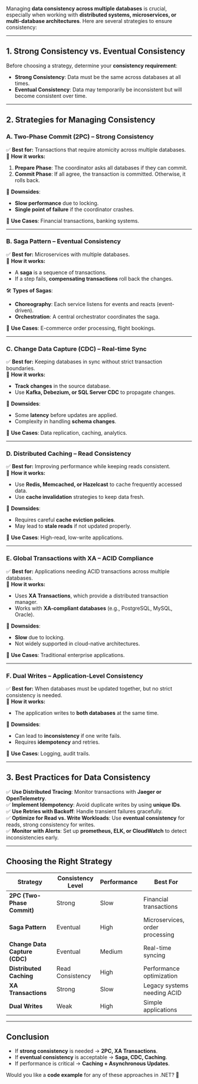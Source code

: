 Managing **data consistency across multiple databases** is crucial, especially when working with **distributed systems, microservices, or multi-database architectures**. Here are several strategies to ensure consistency:  

---

## **1. Strong Consistency vs. Eventual Consistency**
Before choosing a strategy, determine your **consistency requirement**:
- **Strong Consistency**: Data must be the same across databases at all times.
- **Eventual Consistency**: Data may temporarily be inconsistent but will become consistent over time.

---

## **2. Strategies for Managing Consistency**
### **A. Two-Phase Commit (2PC) – Strong Consistency**
✅ **Best for:** Transactions that require atomicity across multiple databases.  
📌 **How it works:**
1. **Prepare Phase**: The coordinator asks all databases if they can commit.
2. **Commit Phase**: If all agree, the transaction is committed. Otherwise, it rolls back.

🚨 **Downsides**:
- **Slow performance** due to locking.
- **Single point of failure** if the coordinator crashes.

🔹 **Use Cases**: Financial transactions, banking systems.

---

### **B. Saga Pattern – Eventual Consistency**
✅ **Best for:** Microservices with multiple databases.  
📌 **How it works:**
- A **saga** is a sequence of transactions.
- If a step fails, **compensating transactions** roll back the changes.

🛠 **Types of Sagas**:
- **Choreography**: Each service listens for events and reacts (event-driven).
- **Orchestration**: A central orchestrator coordinates the saga.

🔹 **Use Cases**: E-commerce order processing, flight bookings.

---

### **C. Change Data Capture (CDC) – Real-time Sync**
✅ **Best for:** Keeping databases in sync without strict transaction boundaries.  
📌 **How it works:**
- **Track changes** in the source database.
- Use **Kafka, Debezium, or SQL Server CDC** to propagate changes.

🚨 **Downsides**:
- Some **latency** before updates are applied.
- Complexity in handling **schema changes**.

🔹 **Use Cases**: Data replication, caching, analytics.

---

### **D. Distributed Caching – Read Consistency**
✅ **Best for:** Improving performance while keeping reads consistent.  
📌 **How it works:**
- Use **Redis, Memcached, or Hazelcast** to cache frequently accessed data.
- Use **cache invalidation** strategies to keep data fresh.

🚨 **Downsides**:
- Requires careful **cache eviction policies**.
- May lead to **stale reads** if not updated properly.

🔹 **Use Cases**: High-read, low-write applications.

---

### **E. Global Transactions with XA – ACID Compliance**
✅ **Best for:** Applications needing ACID transactions across multiple databases.  
📌 **How it works:**
- Uses **XA Transactions**, which provide a distributed transaction manager.
- Works with **XA-compliant databases** (e.g., PostgreSQL, MySQL, Oracle).

🚨 **Downsides**:
- **Slow** due to locking.
- Not widely supported in cloud-native architectures.

🔹 **Use Cases**: Traditional enterprise applications.

---

### **F. Dual Writes – Application-Level Consistency**
✅ **Best for:** When databases must be updated together, but no strict consistency is needed.  
📌 **How it works:**
- The application writes to **both databases** at the same time.

🚨 **Downsides**:
- Can lead to **inconsistency** if one write fails.
- Requires **idempotency** and retries.

🔹 **Use Cases**: Logging, audit trails.

---

## **3. Best Practices for Data Consistency**
✅ **Use Distributed Tracing**: Monitor transactions with **Jaeger or OpenTelemetry**.  
✅ **Implement Idempotency**: Avoid duplicate writes by using **unique IDs**.  
✅ **Use Retries with Backoff**: Handle transient failures gracefully.  
✅ **Optimize for Read vs. Write Workloads**: Use **eventual consistency** for reads, strong consistency for writes.  
✅ **Monitor with Alerts**: Set up **prometheus, ELK, or CloudWatch** to detect inconsistencies early.  

---

## **Choosing the Right Strategy**
| **Strategy** | **Consistency Level** | **Performance** | **Best For** |
|-------------|---------------------|---------------|------------|
| **2PC (Two-Phase Commit)** | Strong | Slow | Financial transactions |
| **Saga Pattern** | Eventual | High | Microservices, order processing |
| **Change Data Capture (CDC)** | Eventual | Medium | Real-time syncing |
| **Distributed Caching** | Read Consistency | High | Performance optimization |
| **XA Transactions** | Strong | Slow | Legacy systems needing ACID |
| **Dual Writes** | Weak | High | Simple applications |

---

## **Conclusion**
- If **strong consistency** is needed → **2PC, XA Transactions**.
- If **eventual consistency** is acceptable → **Saga, CDC, Caching**.
- If performance is critical → **Caching + Asynchronous Updates**.

Would you like a **code example** for any of these approaches in .NET? 🚀